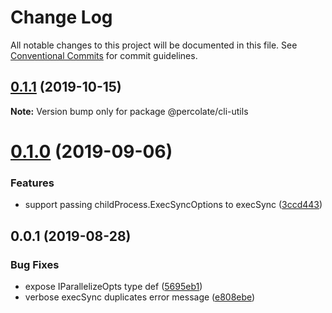 # Change Log

All notable changes to this project will be documented in this file.
See [Conventional Commits](https://conventionalcommits.org) for commit guidelines.

## [0.1.1](https://github.com/percolate/blend/tree/master/pkgs/core/compare/@percolate/cli-utils@0.1.0...@percolate/cli-utils@0.1.1) (2019-10-15)

**Note:** Version bump only for package @percolate/cli-utils





# [0.1.0](https://github.com/percolate/blend/tree/master/pkgs/core/compare/@percolate/cli-utils@0.0.1...@percolate/cli-utils@0.1.0) (2019-09-06)


### Features

* support passing childProcess.ExecSyncOptions to execSync ([3ccd443](https://github.com/percolate/blend/tree/master/pkgs/core/commit/3ccd443))





## 0.0.1 (2019-08-28)


### Bug Fixes

* expose IParallelizeOpts type def ([5695eb1](https://github.com/percolate/blend/tree/master/pkgs/core/commit/5695eb1))
* verbose execSync duplicates error message ([e808ebe](https://github.com/percolate/blend/tree/master/pkgs/core/commit/e808ebe))
